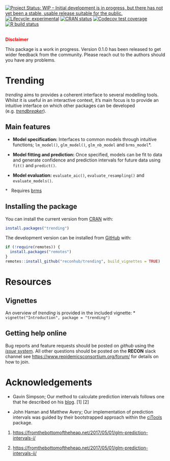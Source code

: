
<!-- README.md is generated from README.Rmd. Please edit that file -->

<!-- badges: start -->

[![Project Status: WIP – Initial development is in progress, but there
has not yet been a stable, usable release suitable for the
public.](https://www.repostatus.org/badges/latest/wip.svg)](https://www.repostatus.org/#wip)
[![Lifecycle:
experimental](https://img.shields.io/badge/lifecycle-experimental-orange.svg)](https://www.tidyverse.org/lifecycle/#experimental)
[![CRAN
status](https://www.r-pkg.org/badges/version/trending)](https://CRAN.R-project.org/package=trending)
[![Codecov test
coverage](https://codecov.io/gh/reconhub/trending/branch/master/graph/badge.svg)](https://codecov.io/gh/reconhub/trending?branch=master)
[![R build
status](https://github.com/reconhub/trending/workflows/R-CMD-check/badge.svg)](https://github.com/reconhub/trending/actions)
<!-- badges: end -->

<br> **<span style="color: red;">Disclaimer</span>**

This package is a work in progress. Version 0.1.0 has been released to
get wider feedback from the community. Please reach out to the authors
should you have any problems.

# Trending

*trending* aims to provides a coherent interface to several modelling
tools. Whilst it is useful in an interactive context, it’s main focus is
to provide an intuitive interface on which other packages can be
developed
(e.g. [*trendbreaker*](https://github.com/reconhub/trendbreaker)).

## Main features

  - **Model specification:** Interfaces to common models through
    intuitive functions; `lm_model()`, `glm_model()`, `glm_nb_model` and
    `brms_model`\*.

  - **Model fitting and prediction:** Once specified, models can be fit
    to data and generate confidence and prediction intervals for future
    data using `fit()` and `predict()`.

  - **Model evaluation:** `evaluate_aic()`, `evaluate_resampling()` and
    `evaluate_models()`.

\*   Requires [brms](https://CRAN.R-project.org/package=brms)

## Installing the package

You can install the current version from
[CRAN](https://CRAN.R-project.org) with:

``` r
install.packages("trending")
```

The development version can be installed from
[GitHub](https://github.com/) with:

``` r
if (!require(remotes)) {
  install.packages("remotes")
}
remotes::install_github("reconhub/trending", build_vignettes = TRUE)
```

# Resources

## Vignettes

An overview of *trending* is provided in the included vignette: \*
`vignette("Introduction", package = "trending")`

## Getting help online

Bug reports and feature requests should be posted on *github* using the
[*issue* system](https://github.com/reconhub/trending/issues). All other
questions should be posted on the **RECON** slack channel see
<https://www.repidemicsconsortium.org/forum/> for details on how to
join.

# Acknowledgements

  - Gavin Simpson; Our method to calculate prediction intervals follows
    one that he described on his
    [blog](https://fromthebottomoftheheap.net). \[1\] \[2\]

  - John Haman and Matthew Avery; Our implementation of prediction
    intervals was guided by their bootstrapped approach within the
    [ciTools](https://CRAN.R-project.org/package=ciTools) package.

<!-- end list -->

1.  <https://fromthebottomoftheheap.net/2017/05/01/glm-prediction-intervals-i/>

2.  <https://fromthebottomoftheheap.net/2017/05/01/glm-prediction-intervals-ii/>
